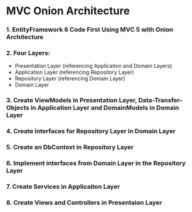# MVC Onion Architecture
### 1. EntityFramework 6 Code First Using MVC 5 with Onion Architecture
### 2. Four Layers:
   - Presentation Layer (referencing Applicaiton and Domain Layers)
   - Application Layer (referencing Repository Layer)
   - Repository Layer (referencing Domain Layer)
   - Domain Layer
### 3. Create ViewModels in Presentation Layer, Data-Transfer-Objects in Application Layer and DomainModels in Domain Layer
### 4. Create interfaces for Repository Layer in Domain Layer
### 5. Create an DbContext in Repository Layer
### 6. Implement interfaces from Domain Layer in the Repository Layer
### 7. Create Services in Applicaiton Layer
### 8. Create Views and Controllers in Presentaion Layer
